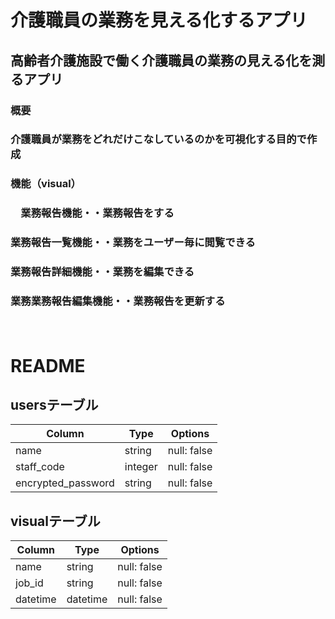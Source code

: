 # 介護職員の業務を見える化するアプリ

## 高齢者介護施設で働く介護職員の業務の見える化を測るアプリ

### 概要　　
### 介護職員が業務をどれだけこなしているのかを可視化する目的で作成

### 機能（visual）
### 　業務報告機能・・業務報告をする
### 業務報告一覧機能・・業務をユーザー毎に閲覧できる
### 業務報告詳細機能・・業務を編集できる
### 業務業務報告編集機能・・業務報告を更新する


　　　　　

# README

##  usersテーブル


| Column             | Type   | Options     |
| ------------------ | ------ | ----------- |
| name               | string | null: false |
| staff_code              | integer | null: false |
| encrypted_password | string | null: false |


## visualテーブル

| Column             | Type   | Options     |
| ------------------ | ------ | ----------- |
| name               | string | null: false |
| job_id              | string | null: false |
| datetime               |  datetime   | null: false |



